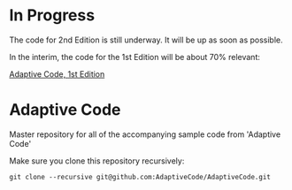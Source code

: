 # In Progress
The code for 2nd Edition is still underway. It will be up as soon as possible. 

In the interim, the code for the 1st Edition will be about 70% relevant:

[Adaptive Code, 1st Edition](https://www.github.com/AdaptiveCode/AdaptiveCode)


# Adaptive Code
Master repository for all of the accompanying sample code from 'Adaptive Code'

Make sure you clone this repository recursively:

```
git clone --recursive git@github.com:AdaptiveCode/AdaptiveCode.git
```
